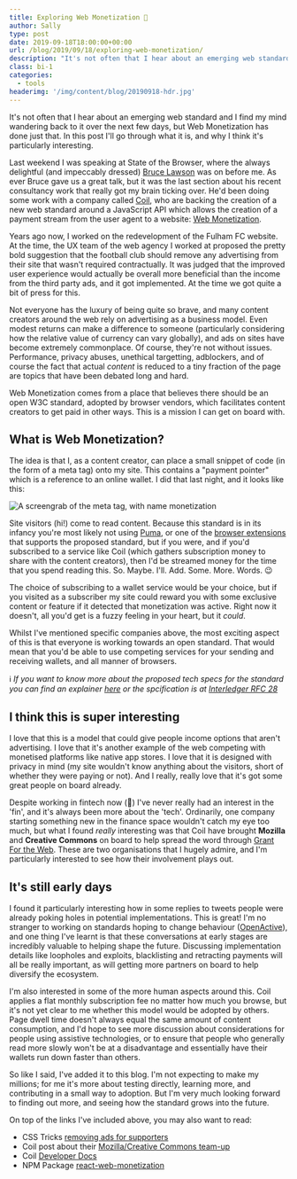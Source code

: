```yaml
---
title: Exploring Web Monetization 💸
author: Sally
type: post
date: 2019-09-18T18:00:00+00:00
url: /blog/2019/09/18/exploring-web-monetization/
description: "It's not often that I hear about an emerging web standard and I find my mind wandering back to it over the next few days, but Web Monetization has done just that. In this post I'll go through what it is, and why I think it's particularly interesting."
class: bi-1
categories:
  - tools
headerimg: '/img/content/blog/20190918-hdr.jpg'
---
```


<p class="lede">It's not often that I hear about an emerging web standard and I find my mind wandering back to it over the next few days, but Web Monetization has done just that. In this post I'll go through what it is, and why I think it's particularly interesting.</p>

Last weekend I was speaking at State of the Browser, where the always delightful (and impeccably dressed) [Bruce Lawson](https://www.brucelawson.co.uk/) was on before me. As ever Bruce gave us a great talk, but it was the last section about his recent consultancy work that really got my brain ticking over. He'd been doing some work with a company called [Coil](https://coil.com), who are backing the creation of a new web standard around a JavaScript API which allows the creation of a payment stream from the user agent to a website: [Web Monetization](https://webmonetization.org/).

Years ago now, I worked on the redevelopment of the Fulham FC website. At the time, the UX team of the web agency I worked at proposed the pretty bold suggestion that the football club should remove any advertising from their site that wasn't required contractually. It was judged that the improved user experience would actually be overall more beneficial than the income from the third party ads, and it got implemented. At the time we got quite a bit of press for this. 

Not everyone has the luxury of being quite so brave, and many content creators around the web rely on advertising as a business model. Even modest returns can make a difference to someone (particularly considering how the relative value of currency can vary globally), and ads on sites have become extremely commonplace. Of course, they're not without issues. Performance, privacy abuses, unethical targetting, adblockers, and of course the fact that actual _content_ is reduced to a tiny fraction of the page are topics that have been debated long and hard.

Web Monetization comes from a place that believes there should be an open W3C standard, adopted by browser vendors, which facilitates content creators to get paid in other ways. This is a mission I can get on board with.

## What is Web Monetization?

The idea is that I, as a content creator, can place a small snippet of code (in the form of a meta tag) onto my site. This contains a "payment pointer" which is a reference to an online wallet. I did that last night, and it looks like this:

<img src="/img/content/blog/20190918-meta.jpg" alt="A screengrab of the meta tag, with name monetization" />

Site visitors (hi!) come to read content. Because this standard is in its infancy you're most likely not using [Puma](https://www.pumabrowser.com/), or one of the [browser extensions](https://help.coil.com/en/articles/2701494-supported-devices-browsers) that supports the proposed standard, but if you were, and if you'd subscribed to a service like Coil (which gathers subscription money to share with the content creators), then I'd be streamed money for the time that you spend reading this. So. Maybe. I'll. Add. Some. More. Words. 😉

The choice of subscribing to a wallet service would be your choice, but if you visited as a subscriber my site could reward you with some exclusive content or feature if it detected that monetization was active. Right now it doesn't, all you'd get is a fuzzy feeling in your heart, but it _could_.

Whilst I've mentioned specific companies above, the most exciting aspect of this is that everyone is working towards an open standard. That would mean that you'd be able to use competing services for your sending and receiving wallets, and all manner of browsers. 

ℹ️ *If you want to know more about the proposed tech specs for the standard you can find an explainer [here](https://github.com/adrianhopebailie/web-monetization/blob/master/explainer.md) or the spcification is at [Interledger RFC 28](https://interledger.org/rfcs/0028-web-monetization/)*

## I think this is super interesting

I love that this is a model that could give people income options that aren't advertising. I love that it's another example of the web competing with monetised platforms like native app stores. I love that it is designed with privacy in mind (my site wouldn't know anything about the visitors, short of whether they were paying or not). And I really, really love that it's got some great people on board already. 

Despite working in fintech now (😬) I've never really had an interest in the 'fin', and it's always been more about the 'tech'. Ordinarily, one company starting something new in the finance space wouldn't catch my eye too much, but what I found _really_ interesting was that Coil have brought **Mozilla** and **Creative Commons** on board to help spread the word through [Grant For the Web](https://foundation.mozilla.org/en/blog/100-million-investment-reshape-economics-web/). These are two organisations that I hugely admire, and I'm particularly interested to see how their involvement plays out. 


## It's still early days

I found it particularly interesting how in some replies to tweets people were already poking holes in potential implementations. This is great! I'm no stranger to working on standards hoping to change behaviour ([OpenActive](https://openactive.io)), and one thing I've learnt is that these conversations at early stages are incredibly valuable to helping shape the future. Discussing implementation details like loopholes and exploits, blacklisting and retracting payments will all be really important, as will getting more partners on board to help diversify the ecosystem.

I'm also interested in some of the more human aspects around this. Coil applies a flat monthly subscription fee no matter how much you browse, but it's not yet clear to me whether this model would be adopted by others. Page dwell time doesn't always equal the same amount of content consumption, and I'd hope to see more discussion about considerations for people using assistive technologies, or to ensure that people who generally read more slowly won't be at a disadvantage and essentially have their wallets run down faster than others.

So like I said, I've added it to this blog. I'm not expecting to make my millions; for me it's more about testing directly, learning more, and contributing in a small way to adoption. But I'm very much looking forward to finding out more, and seeing how the standard grows into the future. 

On top of the links I've included above, you may also want to read:

* CSS Tricks [removing ads for supporters](https://css-tricks.com/site-monetization-with-coil-and-removing-ads-for-supporters/)
* Coil post about their [Mozilla/Creative Commons team-up](https://coil.com/p/coil/Coil-Mozilla-and-Creative-Commons-Launch-100-Million-Grant-for-the-Web-to-Advance-Web-Monetization-f/Bdp8Hgcf4)
* Coil [Developer Docs](https://coil.com/docs/)
* NPM Package [react-web-monetization](https://www.npmjs.com/package/react-web-monetization)


